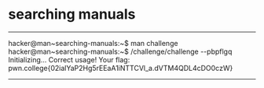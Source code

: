 # searching manuals 
***
hacker@man~searching-manuals:~$ man challenge
hacker@man~searching-manuals:~$ /challenge/challenge --pbpflgq
Initializing...
Correct usage! Your flag: pwn.college{02ialYaP2Hg5rEEaA1iNTTCVl_a.dVTM4QDL4cDO0czW}
***
